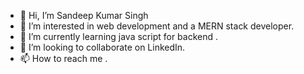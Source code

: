 - 👋 Hi, I’m Sandeep Kumar Singh
- 👀 I’m interested in web development and a MERN stack developer.
- 🌱 I’m currently learning java script for backend .
- 💞️ I’m looking to collaborate on LinkedIn.
- 📫 How to reach me .

<!---
sandeep908/sandeep908 is a ✨ special ✨ repository because its `README.md` (this file) appears on your GitHub profile.
You can click the Preview link to take a look at your changes.
--->

